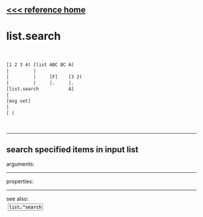 [<<< reference home](ceammc_lib.md)
---

# list.search

```


[1 2 3 4( [list ABC BC A(
|         |
|         |     [F]    [3 2(
|         |     |.     |.
[list.search           A]
|
[msg set]
|
[ (

            
```
---
search specified items in input list
---
arguments:


---
properties:


---
see also:<br>
[![list.^search](img/object_list.^search.png)](list.^search.md)
